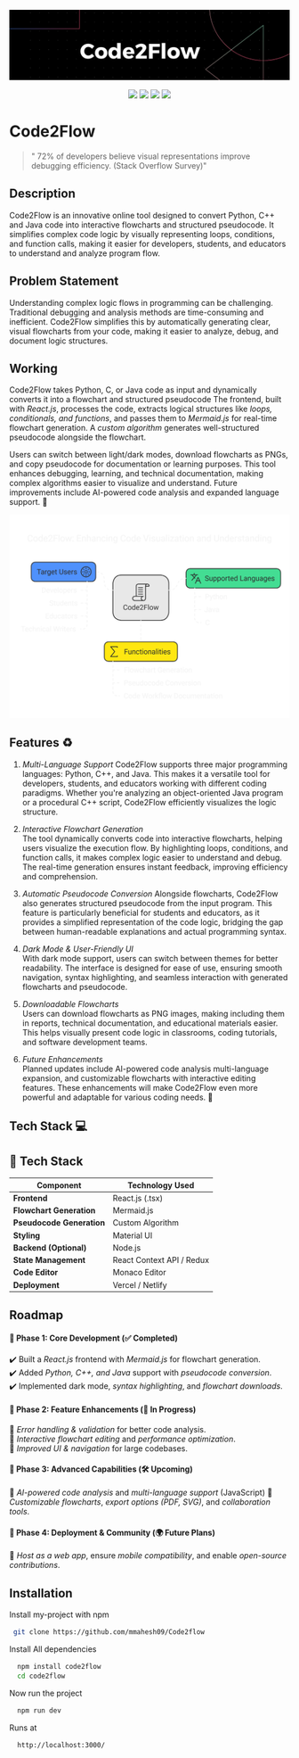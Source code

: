 ![image](https://github.com/mmahesh09/Code2flow/blob/8cd29f842e6b2ba646195202657679b1849fa393/imgs/Black%20Technology%20LinkedIn%20Banner%20(3).png)
<p align="center">
  <img src="https://img.shields.io/github/commit-activity/m/mmahesh09/Code2flow" />
  <img src="https://img.shields.io/github/watchers/mmahesh09/Code2flow?style=social" />
  <img src="https://img.shields.io/github/contributors/mmahesh09/Code2flow" />
  <img src="https://img.shields.io/github/license/mmahesh09/Code2flow" />
</p>


# Code2Flow 

 >" 72% of developers believe visual representations improve debugging efficiency. (Stack Overflow Survey)"

## Description


 

Code2Flow is an innovative online tool designed to convert Python, C++ and Java code into interactive flowcharts and structured pseudocode. It simplifies complex code logic by visually representing loops, conditions, and function calls, making it easier for developers, students, and educators to understand and analyze program flow.  


## Problem Statement

Understanding complex logic flows in programming can be challenging. Traditional debugging and analysis methods are time-consuming and inefficient. Code2Flow simplifies this by automatically generating clear, visual flowcharts from your code, making it easier to analyze, debug, and document logic structures.

## Working 


 

Code2Flow takes Python, C, or Java code as input and dynamically converts it into a flowchart and structured pseudocode The frontend, built with *React.js*, processes the code, extracts logical structures like *loops, conditionals, and functions*, and passes them to *Mermaid.js* for real-time flowchart generation. A *custom algorithm* generates well-structured pseudocode alongside the flowchart.  

Users can switch between light/dark modes, download flowcharts as PNGs, and copy pseudocode for documentation or learning purposes. This tool enhances debugging, learning, and technical documentation, making complex algorithms easier to visualize and understand. Future improvements include AI-powered code analysis and expanded language support. 🚀

![image](https://github.com/mmahesh09/Code2flow/blob/aaaa28adbed91e585d5426ab45c818a8e9c4ef56/imgs/Code2Flow_%20Bridging%20Programming%20Logic%20and%20Visual%20Representation%20-%20visual%20selection.png)
## Features ♻️
 

1. *Multi-Language Support*
Code2Flow supports three major programming languages: Python, C++, and Java. This makes it a versatile tool for developers, students, and educators working with different coding paradigms. Whether you're analyzing an object-oriented Java program or a procedural C++ script, Code2Flow efficiently visualizes the logic structure.  

2. *Interactive Flowchart Generation*  
The tool dynamically converts code into interactive flowcharts, helping users visualize the execution flow. By highlighting loops, conditions, and function calls, it makes complex logic easier to understand and debug. The real-time generation ensures instant feedback, improving efficiency and comprehension.  

3. *Automatic Pseudocode Conversion* 
Alongside flowcharts, Code2Flow also generates structured pseudocode from the input program. This feature is particularly beneficial for students and educators, as it provides a simplified representation of the code logic, bridging the gap between human-readable explanations and actual programming syntax.  

4. *Dark Mode & User-Friendly UI*  
With dark mode support, users can switch between themes for better readability. The interface is designed for ease of use, ensuring smooth navigation, syntax highlighting, and seamless interaction with generated flowcharts and pseudocode.  

5. *Downloadable Flowcharts*  
Users can download flowcharts as PNG images, making including them in reports, technical documentation, and educational materials easier. This helps visually present code logic in classrooms, coding tutorials, and software development teams.  

6. *Future Enhancements*  
Planned updates include AI-powered code analysis multi-language expansion, and customizable flowcharts with interactive editing features. These enhancements will make Code2Flow even more powerful and adaptable for various coding needs. 🚀

## Tech Stack 💻

## 📌 Tech Stack  

| Component        | Technology Used   |  
|-----------------|------------------|  
| **Frontend**    | React.js (.tsx)   |  
| **Flowchart Generation** | Mermaid.js   |  
| **Pseudocode Generation** | Custom Algorithm |  
| **Styling**     | Material UI       |  
| **Backend (Optional)** | Node.js       |  
| **State Management** | React Context API / Redux |  
| **Code Editor** | Monaco Editor |  
| **Deployment** | Vercel / Netlify |  


## Roadmap


  

#### 📌 Phase 1: Core Development (✅ Completed)  
✔️ Built a *React.js* frontend with *Mermaid.js* for flowchart generation.  
✔️ Added *Python, C++, and Java* support with *pseudocode conversion*.  
✔️ Implemented dark mode, *syntax highlighting*, and *flowchart downloads*.  

#### 📌 Phase 2: Feature Enhancements (🔄 In Progress)  
🔹 *Error handling & validation* for better code analysis.  
🔹 *Interactive flowchart editing* and *performance optimization*.  
🔹 *Improved UI & navigation* for large codebases.  

#### 📌 Phase 3: Advanced Capabilities (🛠️ Upcoming)  
🚀 *AI-powered code analysis* and *multi-language support* (JavaScript)
🚀 *Customizable flowcharts*, *export options (PDF, SVG)*, and *collaboration tools*.  

#### 📌 Phase 4: Deployment & Community (🌍 Future Plans)  
🌟 *Host as a web app*, ensure *mobile compatibility*, and enable *open-source contributions*.  


## Installation

Install my-project with npm

```bash
 git clone https://github.com/mmahesh09/Code2flow
```
 Install All dependencies

```bash
  npm install code2flow
  cd code2flow
```
Now run the project

```bash
  npm run dev
```
Runs at 

```bash
  http://localhost:3000/
```
    
    

